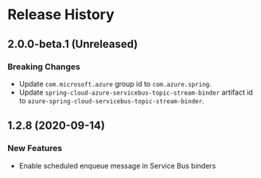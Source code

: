 # Release History

## 2.0.0-beta.1 (Unreleased)
### Breaking Changes
- Update `com.microsoft.azure` group id to `com.azure.spring`.
- Update `spring-cloud-azure-servicebus-topic-stream-binder` artifact id to `azure-spring-cloud-servicebus-topic-stream-binder`.

## 1.2.8 (2020-09-14)
### New Features
 - Enable scheduled enqueue message in Service Bus binders
